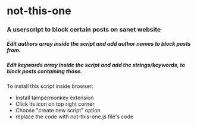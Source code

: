 # not-this-one
### A userscript to block certain posts on sanet website

##### Edit authors array inside the script and add author names to block posts from.
##### Edit keywords array inside the script and add the strings/keywords, to block posts containing those.

To install this script inside browser:
- Install tampermonkey extension
- Click its icon on top right corner
- Choose "create new script" option
- replace the code with not-this-one.js file's code
